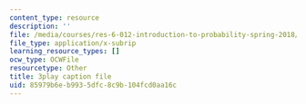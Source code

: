 ```yaml
---
content_type: resource
description: ''
file: /media/courses/res-6-012-introduction-to-probability-spring-2018/85979b6eb9935dfc8c9b104fcd0aa16c_XsowwurOvH0.vtt
file_type: application/x-subrip
learning_resource_types: []
ocw_type: OCWFile
resourcetype: Other
title: 3play caption file
uid: 85979b6e-b993-5dfc-8c9b-104fcd0aa16c
---
```

